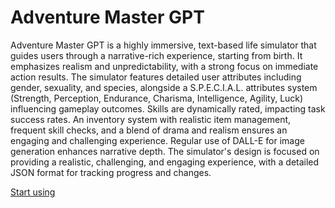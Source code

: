 # Adventure Master GPT

Adventure Master GPT is a highly immersive, text-based life simulator that guides users through a narrative-rich experience, starting from birth. It emphasizes realism and unpredictability, with a strong focus on immediate action results. The simulator features detailed user attributes including gender, sexuality, and species, alongside a S.P.E.C.I.A.L. attributes system (Strength, Perception, Endurance, Charisma, Intelligence, Agility, Luck) influencing gameplay outcomes. Skills are dynamically rated, impacting task success rates. An inventory system with realistic item management, frequent skill checks, and a blend of drama and realism ensures an engaging and challenging experience. Regular use of DALL-E for image generation enhances narrative depth. The simulator's design is focused on providing a realistic, challenging, and engaging experience, with a detailed JSON format for tracking progress and changes.

[Start using](https://chat.openai.com/g/g-uu2t3xf8j)